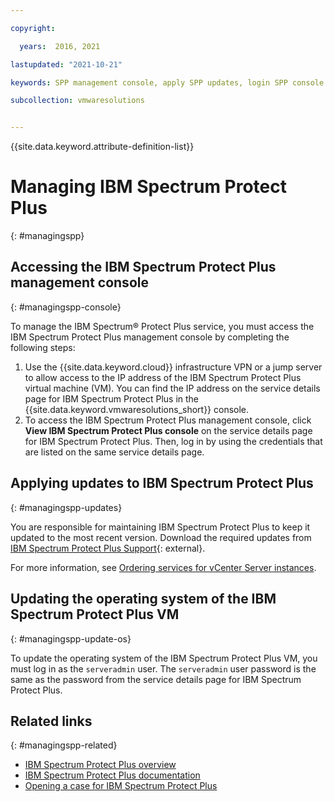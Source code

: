 ```yaml
---

copyright:

  years:  2016, 2021

lastupdated: "2021-10-21"

keywords: SPP management console, apply SPP updates, login SPP console

subcollection: vmwaresolutions


---
```


{{site.data.keyword.attribute-definition-list}}

# Managing IBM Spectrum Protect Plus
{: #managingspp}

## Accessing the IBM Spectrum Protect Plus management console
{: #managingspp-console}

To manage the IBM Spectrum® Protect Plus service, you must access the IBM Spectrum Protect Plus management console by completing the following steps:
1. Use the {{site.data.keyword.cloud}} infrastructure VPN or a jump server to allow access to the IP address of the IBM Spectrum Protect Plus virtual machine (VM). You can find the IP address on the service details page for IBM Spectrum Protect Plus in the {{site.data.keyword.vmwaresolutions_short}} console.
2. To access the IBM Spectrum Protect Plus management console, click **View IBM Spectrum Protect Plus console** on the service details page for IBM Spectrum Protect Plus. Then, log in by using the credentials that are listed on the same service details page.

## Applying updates to IBM Spectrum Protect Plus
{: #managingspp-updates}

You are responsible for maintaining IBM Spectrum Protect Plus to keep it updated to the most recent version. Download the required updates from [IBM Spectrum Protect Plus Support](https://www.ibm.com/mysupport/s/topic/0TO50000000IQWtGAO/spectrum-protect-plus){: external}.

For more information, see [Ordering services for vCenter Server instances](/docs/vmwaresolutions?topic=vmwaresolutions-vc_addingservices).

## Updating the operating system of the IBM Spectrum Protect Plus VM
{: #managingspp-update-os}

To update the operating system of the IBM Spectrum Protect Plus VM, you must log in as the `serveradmin` user. The `serveradmin` user password is the same as the password from the service details page for IBM Spectrum Protect Plus.

## Related links
{: #managingspp-related}

* [IBM Spectrum Protect Plus overview](/docs/vmwaresolutions?topic=vmwaresolutions-spp_considerations)
* [IBM Spectrum Protect Plus documentation](https://www.ibm.com/docs/en/spp/10.1.5)
* [Opening a case for IBM Spectrum Protect Plus](https://www.ibm.com/mysupport/s/article/How-to-Open-a-Case)
